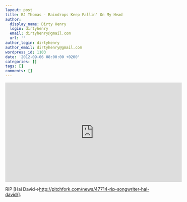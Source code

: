 ```yaml
---
layout: post
title: BJ Thomas - Raindrops Keep Fallin' On My Head
author:
  display_name: Dirty Henry
  login: dirtyhenry
  email: dirtyhenry@gmail.com
  url: ''
author_login: dirtyhenry
author_email: dirtyhenry@gmail.com
wordpress_id: 1103
date: '2012-09-06 08:00:00 +0200'
categories: []
tags: []
comments: []
---
```

<iframe width="560" height="315" src="http://www.youtube.com/embed/VILWkqlQLWk" frameborder="0" allowfullscreen></iframe>

RIP [Hal David->http://pitchfork.com/news/47714-rip-songwriter-hal-david/]. 
